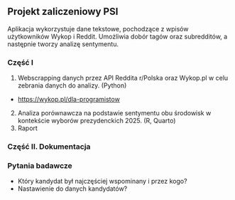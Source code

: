 ## Projekt zaliczeniowy PSI
Aplikacja wykorzystuje dane tekstowe, pochodzące z wpisów użytkowników Wykop i Reddit. Umożliwia dobór tagów oraz subredditów, a następnie tworzy analizę sentymentu. 
### Część I
1. Webscrapping danych przez API Reddita r/Polska oraz Wykop.pl w celu zebrania danych do analizy. (Python)
- https://wykop.pl/dla-programistow
2. Analiza porównawcza na podstawie sentymentu obu środowisk w kontekście wyborów prezydenckich 2025. (R, Quarto)
3. Raport
### Część II. Dokumentacja
### Pytania badawcze
- Który kandydat był najczęściej wspominany i przez kogo?
- Nastawienie do danych kandydatów?
